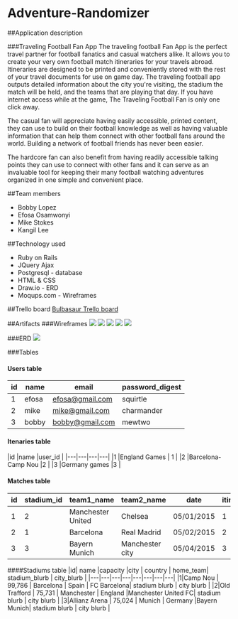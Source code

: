 # Adventure-Randomizer

##Application description

###Traveling Football Fan App
The traveling football Fan App is the perfect travel partner for football fanatics and casual watchers alike. It allows you to create your very own football match itineraries for your travels abroad. Itineraries are designed to be printed and conveniently stored with the rest of your travel documents for use on game day. The traveling football app outputs detailed information about the city you're visiting, the stadium the match will be held, and the teams that are playing that day. If you have internet access while at the game, The Traveling Football Fan is only one click away.

The casual fan will appreciate having easily accessible, printed content, they can use to build on their football knowledge as well as having valuable information that can help them connect with other football fans around the world. Building a network of football friends has never been easier.

The hardcore fan can also benefit from having readily accessible talking points they can use to connect with other fans and it can serve as an invaluable tool for keeping their many football watching adventures organized in one simple and convenient place.

##Team members
+ Bobby Lopez
+ Efosa Osamwonyi
+ Mike Stokes
+ Kangil Lee

##Technology used
+ Ruby on Rails
+ JQuery Ajax
+ Postgresql - database
+ HTML & CSS
+ Draw.io - ERD
+ Moqups.com - Wireframes


##Trello board
<a href="https://trello.com/b/tYYOSPAQ/project-3-bulbasaur">Bulbasaur Trello board</a>

##Artifacts
###Wireframes
<img src="./images/homepage.png">
<img src="./images/sign_up_page.png">
<img src="./images/itineraries.png">
<img src="./images/itinerariesid.png">
<img src="./images/matchesid-2.png">

###ERD
<img src="./images/ERDiagram.png">

###Tables

#### Users table
|id   |name| email  |password_digest   |
|---|---|---|---|
| 1  |efosa| efosa@gmail.com  |squirtle   |
| 2  |mike| mike@gmail.com  | charmander  |
| 3  |bobby| bobby@gmail.com  | mewtwo |
#### Itenaries table
|id   |name   |user_id   |
|---|---|---|---|
|1   |England Games  | 1  |
|2   |Barcelona-Camp Nou   |2   |
|3   |Germany games   |3   |
#### Matches table
|id|stadium_id|team1_name   | team2_name  | date  |itinerary_id|
|---|---|---|---|---|---|
|1|2 |Manchester United  | Chelsea  |05/01/2015   |1|
|2| 1 |Barcelona |Real Madrid   | 05/02/2015  |2|
|3| 3|Bayern Munich  | Manchester city  |05/04/2015   |3|

####Stadiums table
|id| name  |capacity   |city   | country  | home_team| stadium_blurb | city_blurb |
|---|---|---|---|---|---|---|---|
|1|Camp Nou   | 99,786  | Barcelona  | Spain  | FC Barcelona| stadium blurb | city blurb |
|2|Old Trafford   | 75,731  | Manchester  | England  |Manchester United FC| stadium blurb | city blurb |
|3|Allianz Arena   | 75,024  | Munich  | Germany  |Bayern Munich| stadium blurb | city blurb |

